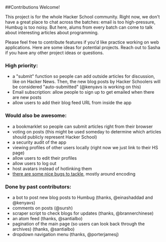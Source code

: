 ##Contributions Welcome!

This project is for the whole Hacker School community. Right now, we don't have a great place to chat across the batches: email is too high-pressure, Humbug is too noisy. But here, alums from every batch can come to talk about interesting articles about programming. 

Please feel free to contribute features if you'd like practice working on web applications. Here are some ideas for potential projects. Reach out to Sasha if you have any other project ideas or questions. 

### High priority:
- a "submit" function so people can add outside articles for discussion, like on Hacker News. Then, the new blog posts by Hacker Schoolers will be considered "auto-submitted" (@kenyavs is working on this)
- Email subscription: allow people to sign up to get emailed when there are new posts
- allow users to add their blog feed URL from inside the app

### Would also be awesome:
- a bookmarklet so people can submit articles right from their browser
- voting on posts (this might be used someday to determine which articles should publicly represent Hacker School)
- a security audit of the app
- viewing profiles of other users locally (right now we just link to their HS page)
- allow users to edit their profiles
- allow users to log out
- host avatars instead of hotlinking them
- [there are some nice bugs to tackle](https://github.com/sursh/blaggregator/issues?page=1&state=open), mostly around encoding

### Done by past contributors: 
- a bot to post new blog posts to Humbug (thanks, @einashaddad and @kenyavs)
- comments on posts (@sursh)
- scraper script to check blogs for updates (thanks, @brannerchinese)
- an atom feed (thanks, @santialbo)
- pagination of the main page (so users can look back through the archives) (thanks, @santialbo)
- dropdown navigation menu (thanks, @porterjamesj)